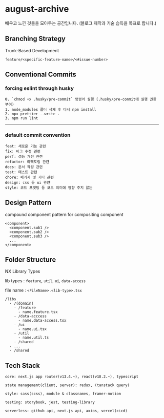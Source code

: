 # august-archive

배우고 느낀 것들을 모아두는 공간입니다.
(블로그 제작과 기술 습득을 목표로 합니다.)

## Branching Strategy

Trunk-Based Development

`feature/<specific-feature-name>/<#issue-number>`

## Conventional Commits

### forcing eslint through husky

```
0. `chmod +x .husky/pre-commit` 명령어 실행 (.husky/pre-commit에 실행 권한 부여)
1. node_modules 폴더 삭제 후 다시 npm install
2. npx prettier --write .
3. npm run lint
```

---

### default commit convention

```
feat: 새로운 기능 관련
fix: 버그 수정 관련
perf: 성능 개선 관련
refactor: 리팩토링 관련
docs: 문서 작성 관련
test: 테스트 관련
chore: 패키지 및 기타 관련
design: css 등 ui 관련
style: 코드 포맷팅 등 코드 의미에 영향 주지 않는
```

## Design Pattern

compound component pattern for compositing component

```
<component>
  <component.sub1 />
  <component.sub2 />
  <component.sub3 />
  ...
</component>
```

## Folder Structure

NX Library Types

lib types : `feature`, `util`, `ui`, `data-access`

file name : `<FileName>.<lib-type>.tsx`

```
/libs
  - /(domain)
    - /feature
      - name.feature.tsx
    - /data-acccess
      - name.data-access.tsx
    - /ui
      - name.ui.tsx
    - /util
      - name.util.ts
    - /shared
  - ...
  - /shared
```

## Tech Stack

```
core: next.js app router(v13.4.~), react(v18.2.~), typescript

state management(client, server): redux, (tanstack query)

style: sass(scss), module & classnames, framer-motion

testing: storybook, jest, testing-library

serverless: github api, next.js api, axios, vercel(cicd)
```
